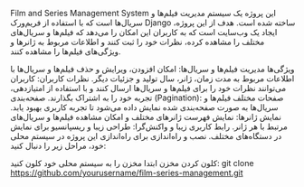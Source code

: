 Film and Series Management System
این پروژه یک سیستم مدیریت فیلم‌ها و سریال‌ها است که با استفاده از فریم‌ورک Django ساخته شده است. هدف از این پروژه، ایجاد یک وب‌سایت است که به کاربران این امکان را می‌دهد که فیلم‌ها و سریال‌های مختلف را مشاهده کرده، نظرات خود را ثبت کنند و اطلاعات مربوط به ژانرها و ویژگی‌های فیلم‌ها را مشاهده کنند.

ویژگی‌ها
مدیریت فیلم‌ها و سریال‌ها: امکان افزودن، ویرایش و حذف فیلم‌ها و سریال‌ها با اطلاعات مربوط به مدت زمان، ژانر، سال تولید و جزئیات دیگر.
نظرات کاربران: کاربران می‌توانند نظرات خود را برای فیلم‌ها و سریال‌ها ارسال کنند و با استفاده از امتیازدهی، تجربه خود را به اشتراک بگذارند.
صفحه‌بندی (Pagination): صفحات مختلف فیلم‌ها و سریال‌ها به صورت صفحه‌بندی شده نمایش داده می‌شود تا تجربه کاربری بهبود یابد.
نمایش ژانرها: نمایش فهرست ژانرهای مختلف و امکان مشاهده فیلم‌ها و سریال‌های مرتبط با هر ژانر.
رابط کاربری زیبا و واکنش‌گرا: طراحی زیبا و ریسپانسیو برای نمایش در دستگاه‌های مختلف.
نصب و راه‌اندازی
برای راه‌اندازی این پروژه در سیستم محلی خود، مراحل زیر را دنبال کنید:

کلون کردن مخزن ابتدا مخزن را به سیستم محلی خود کلون کنید:
git clone https://github.com/yourusername/film-series-management.git

